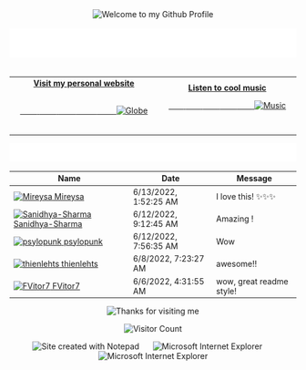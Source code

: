 <!-- "Hero" Header -->
<div align="center">
  <img src="https://github.com/BrunnerLivio/brunnerlivio/blob/master/images/welcome.png?raw=true" style="max-width: 100%;" alt="Welcome to my Github Profile" />
  <br />
  <br />
  <img height="50" alt="My Name is Livio and I like Node.js" src="https://raw.githubusercontent.com/BrunnerLivio/brunnerlivio/master/images/personal_note.svg" />
  <br />
  <br />

</div>

<!-- Social -->
<table width="100%">
<tr>
<td align="center">
<a href="https://brunnerliv.io">
<strong>Visit my personal website </strong>
<br />
<br />

<!-- Centering something has never been easy, has it? -->
<span>&nbsp;&nbsp;&nbsp;&nbsp;&nbsp;&nbsp;&nbsp;&nbsp;</span>
<span>&nbsp;&nbsp;&nbsp;&nbsp;&nbsp;&nbsp;&nbsp;&nbsp;</span>
<span>&nbsp;&nbsp;&nbsp;&nbsp;&nbsp;&nbsp;&nbsp;&nbsp;</span>
  <span>&nbsp;&nbsp;&nbsp;&nbsp;&nbsp;&nbsp;&nbsp;&nbsp;</span>
  <span>&nbsp;&nbsp;&nbsp;&nbsp;&nbsp;&nbsp;&nbsp;&nbsp;</span>
<img alt="Globe" height="80" src="https://raw.githubusercontent.com/BrunnerLivio/brunnerlivio/master/images/globe.gif">
</a>
<span>&nbsp;&nbsp;&nbsp;&nbsp;&nbsp;&nbsp;&nbsp;&nbsp;</span>
<span>&nbsp;&nbsp;&nbsp;&nbsp;&nbsp;&nbsp;&nbsp;&nbsp;</span>
<span>&nbsp;&nbsp;&nbsp;&nbsp;&nbsp;&nbsp;&nbsp;&nbsp;</span>
<span>&nbsp;&nbsp;&nbsp;&nbsp;&nbsp;&nbsp;&nbsp;&nbsp;</span>
 <span>&nbsp;&nbsp;&nbsp;&nbsp;&nbsp;&nbsp;&nbsp;&nbsp;</span>
</td>


<td align="center">
<a href="https://www.youtube.com/watch?v=3YxaaGgTQYM&ab_channel=EvanescenceVEVO">
<strong>Listen to cool music</strong>
<br />

<span>&nbsp;&nbsp;&nbsp;&nbsp;&nbsp;&nbsp;&nbsp;</span> 
<span>&nbsp;&nbsp;&nbsp;&nbsp;&nbsp;&nbsp;&nbsp;</span> 
<span>&nbsp;&nbsp;&nbsp;&nbsp;&nbsp;&nbsp;&nbsp;</span> 
<span>&nbsp;&nbsp;&nbsp;&nbsp;&nbsp;&nbsp;&nbsp;</span> 
<span>&nbsp;&nbsp;&nbsp;&nbsp;&nbsp;&nbsp;&nbsp;</span> 
<img height="100" alt="Music" src="https://raw.githubusercontent.com/BrunnerLivio/brunnerlivio/master/images/music.gif"> 
</a>
<span>&nbsp;&nbsp;&nbsp;&nbsp;&nbsp;&nbsp;&nbsp;&nbsp;</span>
<span>&nbsp;&nbsp;&nbsp;&nbsp;&nbsp;&nbsp;&nbsp;&nbsp;</span>
<span>&nbsp;&nbsp;&nbsp;&nbsp;&nbsp;&nbsp;&nbsp;&nbsp;</span>
<span>&nbsp;&nbsp;&nbsp;&nbsp;&nbsp;&nbsp;&nbsp;&nbsp;</span>
<span>&nbsp;&nbsp;&nbsp;&nbsp;&nbsp;&nbsp;&nbsp;&nbsp;</span>    
</td>
</tr>
</table>

<a href="https://github.com/BrunnerLivio/brunnerlivio/issues/62#issuecomment-new"><img src="images/guestbook.svg"></a> 


<!-- Guestbook -->
| Name | Date | Message |
|---|---|---|
| <a href="https://github.com/Mireysa"><img width="24" src="https://avatars.githubusercontent.com/u/28331772?s=24&u=a717d214a804ae27ac01bee9ad5d0385edd2e2e1&v=4" alt="Mireysa" /> Mireysa</a> |6/13/2022, 1:52:25 AM|I love this! ✨✨✨|
| <a href="https://github.com/Sanidhya-Sharma"><img width="24" src="https://avatars.githubusercontent.com/u/56713184?s=24&u=8469d20196d6f17c8800ef7c61fd66994a9cbe05&v=4" alt="Sanidhya-Sharma" /> Sanidhya-Sharma</a> |6/12/2022, 9:12:45 AM|Amazing !|
| <a href="https://github.com/psylopunk"><img width="24" src="https://avatars.githubusercontent.com/u/61873704?s=24&u=a22e1ef404c5949af9053d28752d823c5641d0a4&v=4" alt="psylopunk" /> psylopunk</a> |6/12/2022, 7:56:35 AM|Wow|
| <a href="https://github.com/thienlehts"><img width="24" src="https://avatars.githubusercontent.com/u/105044325?s=24&u=07edd686783646301ec6c073c73ab87ce81108ca&v=4" alt="thienlehts" /> thienlehts</a> |6/8/2022, 7:23:27 AM|awesome!!|
| <a href="https://github.com/FVitor7"><img width="24" src="https://avatars.githubusercontent.com/u/48036134?s=24&u=83e0e7eb1fe80c60164e6c9561a6174874c3b3da&v=4" alt="FVitor7" /> FVitor7</a> |6/6/2022, 4:31:55 AM|wow, great readme style!|
<!-- /Guestbook -->

<!-- Footer -->

<div align="center">

<img height="120" alt="Thanks for visiting me" width="100%" src="https://raw.githubusercontent.com/BrunnerLivio/brunnerlivio/master/images/marquee.svg" />
<br />

![Visitor Count](https://profile-counter.glitch.me/brunnerlivio/count.svg)


<img src="https://raw.githubusercontent.com/BrunnerLivio/brunnerlivio/master/images/notepad.gif" alt="Site created with Notepad" height="30" />
<!-- "margin-right: whatever;" -->
<span>&nbsp;&nbsp;&nbsp;&nbsp;</span>  
<img src="https://raw.githubusercontent.com/BrunnerLivio/brunnerlivio/master/images/ie_logo.gif" alt="Microsoft Internet Explorer" />
<span>&nbsp;&nbsp;&nbsp;&nbsp;</span>  
<img src="https://raw.githubusercontent.com/BrunnerLivio/brunnerlivio/master/images/noframes.gif" alt="Microsoft Internet Explorer" />

</div>
